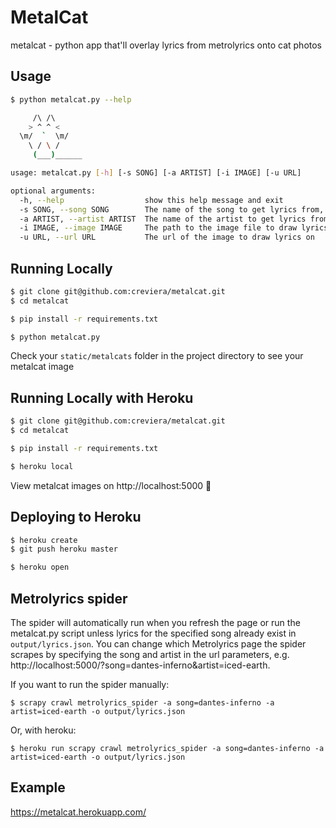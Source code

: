 # MetalCat

metalcat - python app that'll overlay lyrics from metrolyrics onto cat photos

## Usage
```sh
$ python metalcat.py --help

     /\ /\    
    > ^ ^ <
  \m/  `  \m/
    \ / \ /
     (___)______

usage: metalcat.py [-h] [-s SONG] [-a ARTIST] [-i IMAGE] [-u URL]

optional arguments:
  -h, --help                  show this help message and exit
  -s SONG, --song SONG        The name of the song to get lyrics from, with dashes instead of spaces
  -a ARTIST, --artist ARTIST  The name of the artist to get lyrics from, with dashes instead of spaces
  -i IMAGE, --image IMAGE     The path to the image file to draw lyrics on
  -u URL, --url URL           The url of the image to draw lyrics on

```

## Running Locally

```sh
$ git clone git@github.com:creviera/metalcat.git
$ cd metalcat

$ pip install -r requirements.txt

$ python metalcat.py
```

Check your `static/metalcats` folder in the project directory to see your metalcat image

## Running Locally with Heroku

```sh
$ git clone git@github.com:creviera/metalcat.git
$ cd metalcat

$ pip install -r requirements.txt

$ heroku local
```

View metalcat images on http://localhost:5000 :metal:

## Deploying to Heroku

```sh
$ heroku create
$ git push heroku master

$ heroku open
```

## Metrolyrics spider

The spider will automatically run when you refresh the page or run the metalcat.py script unless lyrics for the specified song already exist in `output/lyrics.json`. You can change which Metrolyrics page the spider scrapes by specifying the song and artist in the url parameters, e.g. http://localhost:5000/?song=dantes-inferno&artist=iced-earth. 

If you want to run the spider manually:

```
$ scrapy crawl metrolyrics_spider -a song=dantes-inferno -a artist=iced-earth -o output/lyrics.json
```

Or, with heroku:

```
$ heroku run scrapy crawl metrolyrics_spider -a song=dantes-inferno -a artist=iced-earth -o output/lyrics.json
```

## Example

https://metalcat.herokuapp.com/

